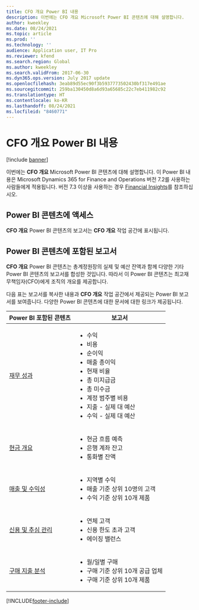 ```yaml
---
title: CFO 개요 Power BI 내용
description: 이번에는 CFO 개요 Microsoft Power BI 콘텐츠에 대해 설명합니다.
author: kweekley
ms.date: 08/24/2021
ms.topic: article
ms.prod: ''
ms.technology: ''
audience: Application user, IT Pro
ms.reviewer: kfend
ms.search.region: Global
ms.author: kweekley
ms.search.validFrom: 2017-06-30
ms.dyn365.ops.version: July 2017 update
ms.openlocfilehash: 3eab89d55ec90f3b5937773502430bf317e491ae
ms.sourcegitcommit: 259ba130450d8a6d93a65685c22c7eb411982c92
ms.translationtype: HT
ms.contentlocale: ko-KR
ms.lasthandoff: 08/24/2021
ms.locfileid: "8460771"
---
```

# <a name="cfo-overview-power-bi-content"></a>CFO 개요 Power BI 내용

[!include [banner](../includes/banner.md)] 

이번에는 **CFO 개요** Microsoft Power BI 콘텐츠에 대해 설명합니다. 이 Power BI 내용은 Microsoft Dynamics 365 for Finance and Operations 버전 7.2를 사용하는 사람들에게 적용됩니다. 버전 7.3 이상을 사용하는 경우 [Financial Insights](financial-insights.md)를 참조하십시오.

## <a name="accessing-the-power-bi-content"></a>Power BI 콘텐츠에 액세스

**CFO 개요** Power BI 콘텐츠의 보고서는 **CFO 개요** 작업 공간에 표시됩니다.

## <a name="reports-that-are-included-in-the-power-bi-content"></a>Power BI 콘텐츠에 포함된 보고서
**CFO 개요** Power BI 콘텐츠는 총계정원장의 실제 및 예산 잔액과 함께 다양한 기타 Power BI 콘텐츠의 보고서를 합성한 것입니다. 따라서 이 Power BI 콘텐츠는 최고재무책임자(CFO)에게 조직의 개요를 제공합니다.

다음 표는 보고서를 복사한 내용과 **CFO 개요** 작업 공간에서 제공되는 Power BI 보고서를 보여줍니다. 다양한 Power BI 콘텐츠에 대한 문서에 대한 링크가 제공됩니다.

| Power BI 포함된 콘텐츠 | 보고서 |
|-----------------------------------|---------|
| [재무 성과](financial-performance-power-bi-content-pack.md) | <ul><li>수익</li><li>비용</li><li>순이익</li><li>매출 총이익</li><li>현재 비율</li><li>총 미지급금</li><li>총 미수금</li><li>계정 범주별 비용</li><li>지출 - 실제 대 예산</li><li>수익 - 실제 대 예산</li></ul> |
| [현금 개요](../../../finance/cash-bank-management/Cash-Overview-Power-BI-content.md) | <ul><li>현금 흐름 예측</li><li>은행 계좌 잔고</li><li>통화별 잔액</li></ul> |
| [매출 및 수익성](sales-profitability-performance-content-pack.md) | <ul><li>지역별 수익</li><li>매출 기준 상위 10명의 고객</li><li>수익 기준 상위 10개 제품</li></ul> |
| [신용 및 추심 관리](../../../finance/accounts-receivable/credit-collections-power-bi.md) | <ul><li>연체 고객</li><li>신용 한도 초과 고객</li><li>에이징 밸런스</li></ul> |
| [구매 지출 분석](../../../finance/accounts-receivable/credit-collections-power-bi.md) | <ul><li>월/일별 구매</li><li>구매 기준 상위 10개 공급 업체</li><li>구매 기준 상위 10개 제품</li></ul> |


[!INCLUDE[footer-include](../../../includes/footer-banner.md)]
